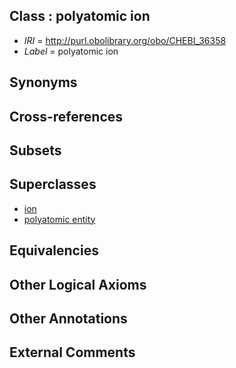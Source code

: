 
## Class : polyatomic ion

 * *IRI* = http://purl.obolibrary.org/obo/CHEBI_36358
 * *Label* = polyatomic ion

## Synonyms


## Cross-references


## Subsets


## Superclasses

 * [ion](../../CHEBI/70/CHEBI_24870.md)
 * [polyatomic entity](../../CHEBI/57/CHEBI_36357.md)

## Equivalencies


## Other Logical Axioms


## Other Annotations


## External Comments

